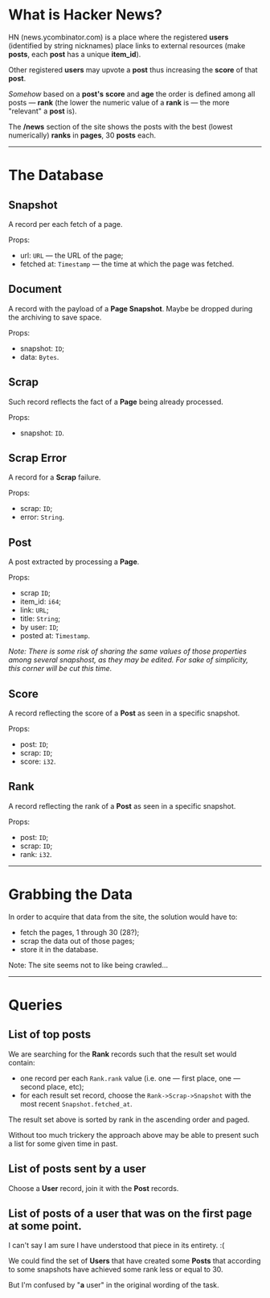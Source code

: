
# What is Hacker News?

HN (news.ycombinator.com) is a place where the registered **users** (identified by string nicknames) place links to external resources (make **posts**, each **post** has a unique **item_id**).

Other registered **users** may upvote a **post** thus increasing the **score** of that **post**.

*Somehow* based on a **post's** **score** and **age** the order is defined among all posts — **rank** (the lower the numeric value of a **rank** is — the more "relevant" a **post** is).

The **/news** section of the site shows the posts with the best (lowest numerically) **ranks** in **pages**, 30 **posts** each.

---

# The Database

## Snapshot

A record per each fetch of a page.

Props:

- url: `URL` — the URL of the page;
- fetched at: `Timestamp` — the time at which the page was fetched.

## Document

A record with the payload of a **Page Snapshot**.
Maybe be dropped during the archiving to save space.

Props:

- snapshot: `ID`;
- data: `Bytes`.

## Scrap

Such record reflects the fact of a **Page** being already processed.

Props:

- snapshot: `ID`.

## Scrap Error

A record for a **Scrap** failure.

Props:

- scrap: `ID`;
- error: `String`.

## Post

A post extracted by processing a **Page**.

Props:

- scrap `ID`;
- item_id: `i64`;
- link: `URL`;
- title: `String`;
- by user: `ID`;
- posted at: `Timestamp`.

*Note: There is some risk of sharing the same values of those properties among several snapshost, as they may be edited. For sake of simplicity, this corner will be cut this time.*

## Score

A record reflecting the score of a **Post** as seen in a specific snapshot.

Props:

- post: `ID`;
- scrap: `ID`;
- score: `i32`.

## Rank

A record reflecting the rank of a **Post** as seen in a specific snapshot.

Props:

- post: `ID`;
- scrap: `ID`;
- rank: `i32`.

---

# Grabbing the Data

In order to acquire that data from the site, the solution would have to:

- fetch the pages, 1 through 30 (28?);
- scrap the data out of those pages;
- store it in the database.

Note: The site seems not to like being crawled...

---

# Queries

## List of top posts

We are searching for the **Rank** records such that the result set would contain:

- one record per each `Rank.rank` value (i.e. one — first place, one — second place, etc);
- for each result set record, choose the `Rank->Scrap->Snapshot` with the most recent `Snapshot.fetched_at`.

The result set above is sorted by rank in the ascending order and paged.

Without too much trickery the approach above may be able to present such a list for some given time in past.

## List of posts sent by a user

Choose a **User** record, join it with the **Post** records.

## List of posts of a user that was on the first page at some point.

I can't say I am sure I have understood that piece in its entirety. :(

We could find the set of **Users** that have created some **Posts** that according to some snapshots have achieved some rank less or equal to 30.

But I'm confused by "**a** user" in the original wording of the task.


